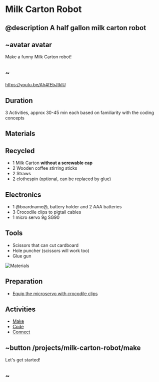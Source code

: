 
# Milk Carton Robot

## @description A half gallon milk carton robot

## ~avatar avatar

Make a funny Milk Carton robot!

## ~

https://youtu.be/Ah4fEbJtklU

## Duration

3 Activities, approx 30-45 min each based on familiarity with the coding concepts

## Materials

## Recycled

* 1 Milk Carton **without a screwable cap**
* 2 Wooden coffee stirring sticks
* 2 Straws
* 2 clothespin (optional, can be replaced by glue)

## Electronics

* 1 @boardname@, battery holder and 2 AAA batteries
* 3 Crocodile clips to pigtail cables
* 1 micro servo 9g SG90

## Tools
* Scissors that can cut cardboard
* Hole puncher (scissors will work too)
* Glue gun

![Materials](/static/mb/projects/milk-carton-robot/materials.jpg)

## Preparation

* [Equip the microservo with crocodile clips](/device/servo)

## Activities

* [Make](/projects/milk-carton-robot/make)  
* [Code](/projects/milk-carton-robot/code)  
* [Connect](/projects/milk-carton-robot/connect)  

## ~button /projects/milk-carton-robot/make

Let's get started!

## ~
